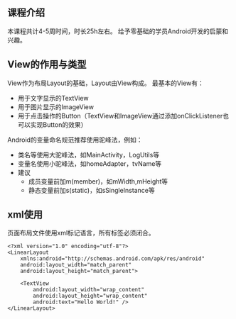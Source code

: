 ## 课程介绍
本课程共计4-5周时间，时长25h左右。
给予零基础的学员Android开发的启蒙和兴趣。

## View的作用与类型

View作为布局Layout的基础，Layout由View构成。
最基本的View有：

- 用于文字显示的TextView
- 用于图片显示的ImageView
- 用于点击操作的Button（TextView和ImageView通过添加onClickListener也可以实现Button的效果）

Android的变量命名规范推荐使用驼峰法，例如：

- 类名等使用大驼峰法，如MainActivity，LogUtils等
- 变量名使用小驼峰法，如homeAdapter，tvName等
- 建议
    - 成员变量前加m(member)，如mWidth,mHeight等
    - 静态变量前加s(static)，如sSingleInstance等

## xml使用
页面布局文件使用xml标记语言，所有标签必须闭合。

```
<?xml version="1.0" encoding="utf-8"?>
<LinearLayout
    xmlns:android="http://schemas.android.com/apk/res/android"
    android:layout_width="match_parent"
    android:layout_height="match_parent">

    <TextView
        android:layout_width="wrap_content"
        android:layout_height="wrap_content"
        android:text="Hello World!" />
</LinearLayout>
``` 

## 



